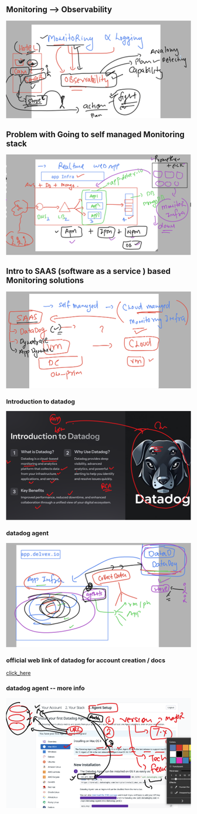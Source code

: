 ## Monitoring --> Observability 

<img src="obs1.png">

## Problem with Going to self managed Monitoring stack 

<img src="monp.png">

## Intro to SAAS (software as a service ) based Monitoring solutions 

<img src="datadog1.png">

### Introduction to datadog 

<img src="datadog2.png">

### datadog agent 

<img src="da.png">

### official web link of datadog for account creation / docs 

[click_here](https://www.datadoghq.com/)


### datadog agent -- more info 

<img src="dd_info.png">

